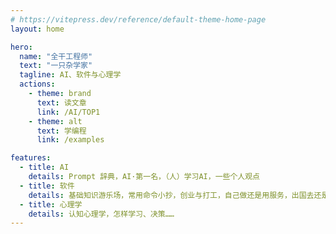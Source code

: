 ```yaml
---
# https://vitepress.dev/reference/default-theme-home-page
layout: home

hero:
  name: "全干工程师"
  text: "一只杂学家"
  tagline: AI、软件与心理学
  actions:
    - theme: brand
      text: 读文章
      link: /AI/TOP1
    - theme: alt
      text: 学编程
      link: /examples

features:
  - title: AI
    details: Prompt 辞典，AI·第一名，（人）学习AI，一些个人观点
  - title: 软件
    details: 基础知识游乐场，常用命令小抄，创业与打工，自己做还是用服务，出国去还是在国内……
  - title: 心理学
    details: 认知心理学，怎样学习、决策……
---
```

